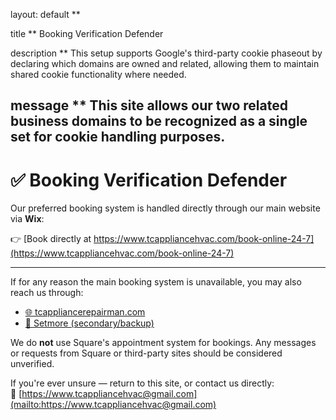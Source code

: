layout: default **

title **
Booking Verification Defender

description ** 
This setup supports Google's third-party cookie phaseout by declaring which domains are owned and related, allowing them to maintain shared cookie functionality where needed.

message ** 
This site allows our two related business domains to be recognized as a single set for cookie handling purposes.  
--

# ✅ Booking Verification Defender

Our preferred booking system is handled directly through our main website via **Wix**:

👉 [Book directly at https://www.tcappliancehvac.com/book-online-24-7](https://www.tcappliancehvac.com/book-online-24-7)

---

If for any reason the main booking system is unavailable, you may also reach us through:

- [🌐 tcappliancerepairman.com](https://www.tcappliancerepairman.com/book-online)  
- [📅 Setmore (secondary/backup)](https://tcappliancehvac.setmore.com)

We do **not** use Square's appointment system for bookings. Any messages or requests from Square or third-party sites should be considered unverified.

If you're ever unsure — return to this site, or contact us directly:  
📧 [https://www.tcappliancehvac@gmail.com](mailto:https://www.tcappliancehvac@gmail.com)

